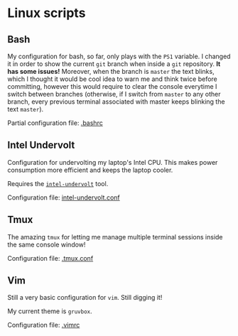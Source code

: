 # Linux scripts

## Bash

My configuration for bash, so far, only plays with the `PS1` variable. I changed it in order to show the current `git` branch when inside a `git` repository. **It has some issues!** Moreover, when the branch is `master` the text blinks, which I thought it would be cool idea to warn me and think twice before committing, however this would require to clear the console everytime I switch between branches (otherwise, if I switch from `master` to any other branch, every previous terminal associated with master keeps blinking the text `master`).

Partial configuration file: [.bashrc](#.bashrc)

## Intel Undervolt

Configuration for undervolting my laptop's Intel CPU. This makes power consumption more efficient and keeps the laptop cooler.

Requires the [`intel-undervolt`](https://aur.archlinux.org/packages/intel-undervolt/) tool.

Configuration file: [intel-undervolt.conf](#intel-undervolt.conf)

## Tmux

The amazing `tmux` for letting me manage multiple terminal sessions inside the same console window!

Configuration file: [.tmux.conf](#.tmux.conf)

## Vim

Still a very basic configuration for `vim`. Still digging it!

My current theme is `gruvbox`.

Configuration file: [.vimrc](#.vimrc)
